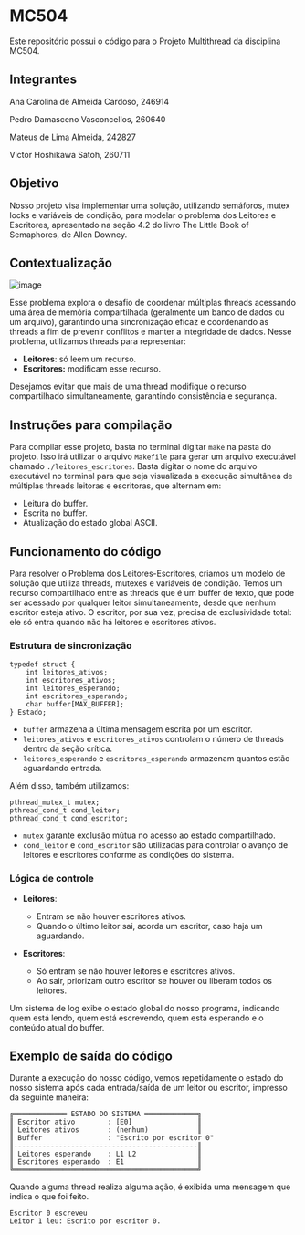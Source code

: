 # MC504
Este repositório possui o código para o Projeto Multithread da disciplina MC504.

## Integrantes
Ana Carolina de Almeida Cardoso, 246914

Pedro Damasceno Vasconcellos, 260640

Mateus de Lima Almeida, 242827

Victor Hoshikawa Satoh, 260711

## Objetivo
Nosso projeto visa implementar uma solução, utilizando semáforos, mutex locks e variáveis de condição, para modelar o problema dos Leitores e Escritores, apresentado na seção 4.2 do livro The Little Book of Semaphores, de Allen Downey.

## Contextualização

![image](https://github.com/user-attachments/assets/1cbf12d4-f318-4507-9e6a-335efe32b9cb)

Esse problema explora o desafio de coordenar múltiplas threads acessando uma área de memória compartilhada (geralmente um banco de dados ou um arquivo), garantindo uma sincronização eficaz e coordenando as threads a fim de prevenir conflitos e manter a integridade de dados. Nesse problema, utilizamos threads para representar:

- **Leitores**: só leem um recurso.
- **Escritores:** modificam esse recurso.

Desejamos evitar que mais de uma thread modifique o recurso compartilhado simultaneamente, garantindo consistência e segurança. 

## Instruções para compilação

Para compilar esse projeto, basta no terminal digitar `make` na pasta do projeto. Isso irá utilizar o arquivo `Makefile` para gerar um arquivo executável chamado `./leitores_escritores`. Basta digitar o nome do arquivo executável no terminal para que seja visualizada a execução simultânea de múltiplas threads leitoras e escritoras, que alternam em:

- Leitura do buffer.
- Escrita no buffer.
- Atualização do estado global ASCII.


## Funcionamento do código
Para resolver o Problema dos Leitores-Escritores, criamos um modelo de solução que utiliza threads, mutexes e variáveis de condição. Temos um recurso compartilhado entre as threads que é um buffer de texto, que pode ser acessado por qualquer leitor simultaneamente, desde que nenhum escritor esteja ativo. O escritor, por sua vez, precisa de exclusividade total: ele só entra quando não há leitores e escritores ativos.

### Estrutura de sincronização 
```
typedef struct {
    int leitores_ativos;
    int escritores_ativos;
    int leitores_esperando;
    int escritores_esperando;
    char buffer[MAX_BUFFER];
} Estado;
```
- `buffer` armazena a última mensagem escrita por um escritor.
- `leitores_ativos` e `escritores_ativos` controlam o número de threads dentro da seção crítica.
- `leitores_esperando` e `escritores_esperando` armazenam quantos estão aguardando entrada.

Além disso, também utilizamos:

``` 
pthread_mutex_t mutex;
pthread_cond_t cond_leitor;
pthread_cond_t cond_escritor;
```
- `mutex` garante exclusão mútua no acesso ao estado compartilhado.
- `cond_leitor` e `cond_escritor` são utilizadas para controlar o avanço de leitores e escritores conforme as condições do sistema.

### Lógica de controle

- **Leitores**:
  - Entram se não houver escritores ativos.
  - Quando o último leitor sai, acorda um escritor, caso haja um aguardando.
 
- **Escritores**:
  - Só entram se não houver leitores e escritores ativos.
  - Ao sair, priorizam outro escritor se houver ou liberam todos os leitores.

Um sistema de log exibe o estado global do nosso programa, indicando quem está lendo, quem está escrevendo, quem está esperando e o conteúdo atual do buffer.

## Exemplo de saída do código

Durante a execução do nosso código, vemos repetidamente o estado do nosso sistema após cada entrada/saída de um leitor ou escritor, impresso da seguinte maneira: 
```
╔═════════════ ESTADO DO SISTEMA ═════════════╗
║ Escritor ativo        : [E0]                ║
║ Leitores ativos       : (nenhum)            ║
║ Buffer                : "Escrito por escritor 0"
║---------------------------------------------║
║ Leitores esperando    : L1 L2               ║
║ Escritores esperando  : E1                  ║
╚═════════════════════════════════════════════╝
```
Quando alguma thread realiza alguma ação, é exibida uma mensagem que indica o que foi feito.
```
Escritor 0 escreveu
Leitor 1 leu: Escrito por escritor 0. 
```
